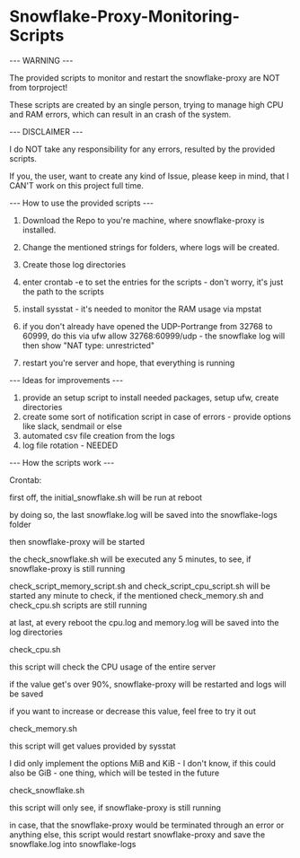# Snowflake-Proxy-Monitoring-Scripts

--- WARNING ---

The provided scripts to monitor and restart the snowflake-proxy are NOT from torproject!

These scripts are created by an single person, trying to manage high CPU and RAM errors, which can result in an crash of the system.


--- DISCLAIMER ---

I do NOT take any responsibility for any errors, resulted by the provided scripts.

If you, the user, want to create any kind of Issue, please keep in mind, that I CAN'T work on this project full time.


--- How to use the provided scripts ---

1. Download the Repo to you're machine, where snowflake-proxy is installed.

2. Change the mentioned strings for folders, where logs will be created.

3. Create those log directories

4. enter crontab -e to set the entries for the scripts - don't worry, it's just the path to the scripts

5. install sysstat - it's needed to monitor the RAM usage via mpstat

6. if you don't already have opened the UDP-Portrange from 32768 to 60999, do this via ufw allow 32768:60999/udp - the snowflake log will then show "NAT type: unrestricted"

7. restart you're server and hope, that everything is running


--- Ideas for improvements ---

1. provide an setup script to install needed packages, setup ufw, create directories
2. create some sort of notification script in case of errors - provide options like slack, sendmail or else
3. automated csv file creation from the logs
4. log file rotation - NEEDED


--- How the scripts work ---

Crontab: 

first off, the initial_snowflake.sh will be run at reboot

by doing so, the last snowflake.log will be saved into the snowflake-logs folder

then snowflake-proxy will be started


the check_snowflake.sh will be executed any 5 minutes, to see, if snowflake-proxy is still running

check_script_memory_script.sh and check_script_cpu_script.sh will be started any minute to check, if the mentioned check_memory.sh and check_cpu.sh scripts are still running


at last, at every reboot the cpu.log and memory.log will be saved into the log directories


check_cpu.sh

this script will check the CPU usage of the entire server

if the value get's over 90%, snowflake-proxy will be restarted and logs will be saved

if you want to increase or decrease this value, feel free to try it out


check_memory.sh

this script will get values provided by sysstat

I did only implement the options MiB and KiB - I don't know, if this could also be GiB - one thing, which will be tested in the future


check_snowflake.sh

this script will only see, if snowflake-proxy is still running

in case, that the snowflake-proxy would be terminated through an error or anything else, this script would restart snowflake-proxy and save the snowflake.log into snowflake-logs
